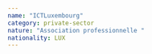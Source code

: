 ```yaml
---
name: "ICTLuxembourg"
category: private-sector
nature: "Association professionnelle "
nationality: LUX
---
```

